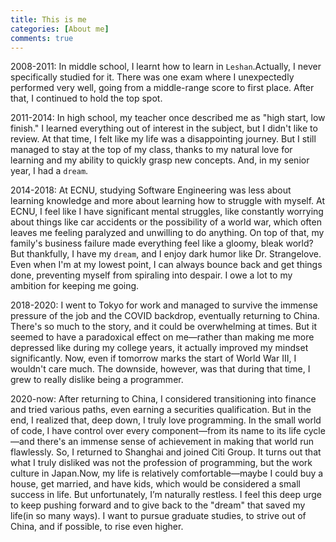 ```yaml
---
title: This is me
categories: [About me]
comments: true
---
```


2008-2011: In middle school, I learnt how to learn in `Leshan`.Actually, I never specifically studied for it. There was one exam where I unexpectedly performed very well, going from a middle-range score to first place. After that, I continued to hold the top spot.

2011-2014: In high school, my teacher once described me as "high start, low finish." I learned everything out of interest in the subject, but I didn't like to review. At that time, I felt like my life was a disappointing journey. But I still managed to stay at the top of my class, thanks to my natural love for learning and my ability to quickly grasp new concepts. And, in my senior year, I had a `dream`.

2014-2018: At ECNU, studying Software Engineering was less about learning knowledge and more about learning how to struggle with myself. At ECNU, I feel like I have significant mental struggles, like constantly worrying about things like car accidents or the possibility of a world war, which often leaves me feeling paralyzed and unwilling to do anything. On top of that, my family's business failure made everything feel like a gloomy, bleak world? But thankfully, I have my `dream`, and I enjoy dark humor like Dr. Strangelove. Even when I'm at my lowest point, I can always bounce back and get things done, preventing myself from spiraling into despair. I owe a lot to my ambition for keeping me going.

2018-2020: I went to Tokyo for work and managed to survive the immense pressure of the job and the COVID backdrop, eventually returning to China. There's so much to the story, and it could be overwhelming at times. But it seemed to have a paradoxical effect on me—rather than making me more depressed like during my college years, it actually improved my mindset significantly. Now, even if tomorrow marks the start of World War III, I wouldn't care much. The downside, however, was that during that time, I grew to really dislike being a programmer.

2020-now: After returning to China, I considered transitioning into finance and tried various paths, even earning a securities qualification. But in the end, I realized that, deep down, I truly love programming. In the small world of code, I have control over every component—from its name to its life cycle—and there's an immense sense of achievement in making that world run flawlessly. So, I returned to Shanghai and joined Citi Group. It turns out that what I truly disliked was not the profession of programming, but the work culture in Japan.Now, my life is relatively comfortable—maybe I could buy a house, get married, and have kids, which would be considered a small success in life. But unfortunately, I’m naturally restless. I feel this deep urge to keep pushing forward and to give back to the "dream" that saved my life(in so many ways). I want to pursue graduate studies, to strive out of China, and if possible, to rise even higher.

